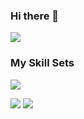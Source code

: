 ### Hi there 👋

![](https://github-readme-stats.vercel.app/api/top-langs?username=yukimura-manase)

### My Skill Sets
![](https://skillicons.dev/icons?i=html,css,js,ts,react,jest,prisma,figma,flutter)

![](http://github-profile-summary-cards.vercel.app/api/cards/productive-time?username=gensito&theme=algolia&utcOffset=8)
![](http://github-profile-summary-cards.vercel.app/api/cards/profile-details?username=gensito&theme=algolia)
